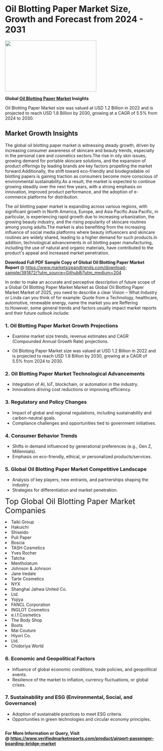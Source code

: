<H1>Oil Blotting Paper Market Size, Growth and Forecast from 2024 - 2031</H1><img class="aligncenter size-medium wp-image-584254" src="https://thirdeyenews.in/wp-content/uploads/2024/09/Global-Market-Research-300x168.jpeg" alt="" width="300" height="168" /><p><strong>Global&nbsp;<a href="https://www.marketsizeandtrends.com/download-sample/391872/?utm_source=Github8j?utm_medium=204">Oil Blotting Paper Market</a> Insights</strong></p><p>Oil Blotting Paper Market size was valued at USD 1.2 Billion in 2022 and is projected to reach USD 1.8 Billion by 2030, growing at a CAGR of 5.5% from 2024 to 2030.</p><p><h2>Market Growth Insights</h2> <p>The global oil blotting paper market is witnessing steady growth, driven by increasing consumer awareness of skincare and beauty trends, especially in the personal care and cosmetics sectors.The rise in oily skin issues, growing demand for portable skincare solutions, and the expansion of product offerings by leading brands are key factors propelling the market forward.Additionally, the shift toward eco-friendly and biodegradable oil blotting papers is gaining traction as consumers become more conscious of environmental sustainability.As a result, the market is expected to continue growing steadily over the next few years, with a strong emphasis on innovation, improved product performance, and the adoption of e-commerce platforms for distribution.</p> <p>The oil blotting paper market is expanding across various regions, with significant growth in North America, Europe, and Asia Pacific.Asia Pacific, in particular, is experiencing rapid growth due to increasing urbanization, the growing beauty industry, and the rising popularity of skincare routines among young adults.The market is also benefiting from the increasing influence of social media platforms where beauty influencers and skincare routines are widely shared, leading to a higher demand for such products.In addition, technological advancements in oil blotting paper manufacturing, including the use of natural and organic materials, have contributed to the product's appeal and increased market penetration.</p> <p><span class=""><strong>Download Full PDF Sample Copy of Global Oil Blotting Paper Market Report</strong> @ <a href="https://www.marketsizeandtrends.com/download-sample/391872/?utm_source=Github8j?utm_medium=204" target="_blank">https://www.marketsizeandtrends.com/download-sample/391872/?utm_source=Github8j?utm_medium=204</a></span></p><p>In order to make an accurate and perceptive description of future scope of a Global&nbsp;Oil Blotting Paper Market Market as Global&nbsp;Oil Blotting Paper Market Market of 2025, you need to describe a clear Vision &ndash; What Industry or Linda can you think of for example: Quote from a Technology, healthcare, automotive, renewable energy, name the market you are Reffering to.However, some general trends and factors usually impact market reports and their future outlook include:</p><h3>1.&nbsp;<strong>Oil Blotting Paper Market Growth Projections</strong></h3><ul><li>Examine market size trends, revenue estimates and CAGR (Compounded Annual Growth Rate) projections.</li><li><p>Oil Blotting Paper Market size was valued at USD 1.2 Billion in 2022 and is projected to reach USD 1.8 Billion by 2030, growing at a CAGR of 5.5% from 2024 to 2030.</p></li></ul><h3>2.&nbsp;<strong>Oil Blotting Paper Market Technological Advancements</strong></h3><ul><li>Integration of AI, IoT, blockchain, or automation in the industry.</li><li>Innovations driving cost reductions or improving efficiency.</li></ul><h3>3.&nbsp;<strong>Regulatory and Policy Changes</strong></h3><ul><li>Impact of global and regional regulations, including sustainability and carbon-neutral goals.</li><li>Compliance challenges and opportunities tied to government initiatives.</li></ul><h3>4.&nbsp;<strong>Consumer Behavior Trends</strong></h3><ul><li>Shifts in demand influenced by generational preferences (e.g., Gen Z, Millennials).</li><li>Emphasis on eco-friendly, ethical, or personalized products/services.</li></ul><h3>5.&nbsp;<strong>Global Oil Blotting Paper Market Competitive Landscape</strong></h3><ul><li>Analysis of key players, new entrants, and partnerships shaping the industry.</li><li>Strategies for differentiation and market penetration.</li></ul><p data-pm-slice="1 1 []"><span style="color: inherit; font-family: inherit; font-size: 25px;">Top Global Oil Blotting Paper Market Companies</span></p><div class="" data-test-id=""><p><li>Taiki Group</li><li> Hakuichi</li><li> Shiseido</li><li> Puli Paper</li><li> Boscia</li><li> TASH Cosmetics</li><li> Yves Rocher</li><li> Tatcha</li><li> Mentholatum</li><li> Johnson & Johnson</li><li> Jane Iredale</li><li> Tarte Cosmetics</li><li> NYX</li><li> Shanghai Jahwa United Co.</li><li> Ltd.</li><li> Yojiya</li><li> FANCL Corporation</li><li> INGLOT Cosmetics</li><li> e.l.f.Cosmetics</li><li> The Body Shop</li><li> Boots</li><li> Mai Couture</li><li> Hiyori Co.</li><li> Ltd.</li><li> Chidoriya World</li></p></div><h3>6.&nbsp;<strong>Economic and Geopolitical Factors</strong></h3><ul><li>Influence of global economic conditions, trade policies, and geopolitical events.</li><li>Resilience of the market to inflation, currency fluctuations, or global crises.</li></ul><h3>7.&nbsp;<strong>Sustainability and ESG (Environmental, Social, and Governance)</strong></h3><ul><li>Adoption of sustainable practices to meet ESG criteria.</li><li>Opportunities in green technologies and circular economy principles.</li></ul><h2><strong style="font-size: 14px;">For More Information or Query, Visit @&nbsp;</strong><a style="background-color: #ffffff; font-size: 14px;" href="https://www.marketsizeandtrends.com/report/oil-blotting-paper-market/" target="_blank">https://www.verifiedmarketreports.com/product/airport-passenger-boarding-bridge-market</a></h2>